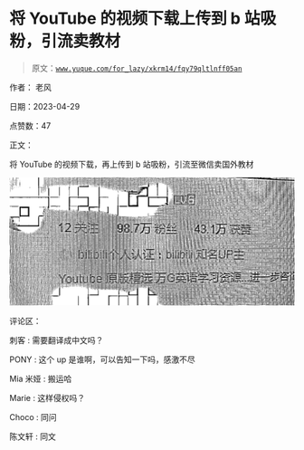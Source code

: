 # 将 YouTube 的视频下载上传到 b 站吸粉，引流卖教材

> 原文：[`www.yuque.com/for_lazy/xkrm14/fqy79qltlnff05an`](https://www.yuque.com/for_lazy/xkrm14/fqy79qltlnff05an)

作者： 老风

日期：2023-04-29

点赞数：47

正文：

将 YouTube 的视频下载，再上传到 b 站吸粉，引流至微信卖国外教材

![](img/d8b7ad01689e509681582833ee7331ba.png)

评论区：

刺客 : 需要翻译成中文吗？

PONY : 这个 up 是谁啊，可以告知一下吗，感激不尽

Mia 米娅 : 搬运哈

Marie : 这样侵权吗？

Choco : 同问

陈文轩 : 同文



